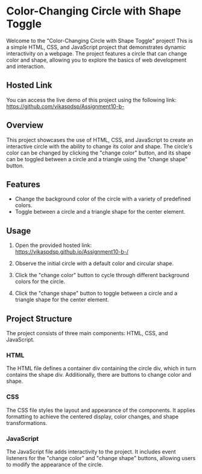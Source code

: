 
# Color-Changing Circle with Shape Toggle

Welcome to the "Color-Changing Circle with Shape Toggle" project! This is a simple HTML, CSS, and JavaScript project that demonstrates dynamic interactivity on a webpage. The project features a circle that can change color and shape, allowing you to explore the basics of web development and interaction.



## Hosted Link

You can access the live demo of this project using the following link: https://github.com/vikaspdsp/Assignment10-b-

## Overview

This project showcases the use of HTML, CSS, and JavaScript to create an interactive circle with the ability to change its color and shape. The circle's color can be changed by clicking the "change color" button, and its shape can be toggled between a circle and a triangle using the "change shape" button.

## Features

- Change the background color of the circle with a variety of predefined colors.
- Toggle between a circle and a triangle shape for the center element.

## Usage

1. Open the provided hosted link: https://vikaspdsp.github.io/Assignment10-b-/

2. Observe the initial circle with a default color and circular shape.

3. Click the "change color" button to cycle through different background colors for the circle.

4. Click the "change shape" button to toggle between a circle and a triangle shape for the center element.

## Project Structure

The project consists of three main components: HTML, CSS, and JavaScript.

### HTML

The HTML file defines a container div containing the circle div, which in turn contains the shape div. Additionally, there are buttons to change color and shape.

### CSS

The CSS file styles the layout and appearance of the components. It applies formatting to achieve the centered display, color changes, and shape transformations.

### JavaScript

The JavaScript file adds interactivity to the project. It includes event listeners for the "change color" and "change shape" buttons, allowing users to modify the appearance of the circle.


